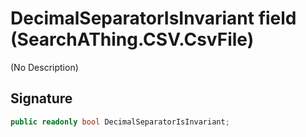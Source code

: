 # DecimalSeparatorIsInvariant field (SearchAThing.CSV.CsvFile<T>)
(No Description)

## Signature
```csharp
public readonly bool DecimalSeparatorIsInvariant;
```

